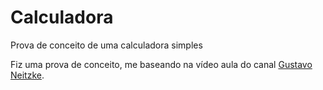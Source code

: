 # Calculadora
Prova de conceito de uma calculadora simples 

Fiz uma prova de conceito, me baseando na vídeo aula do canal [Gustavo Neitzke](https://youtu.be/42TShjXR0m0).